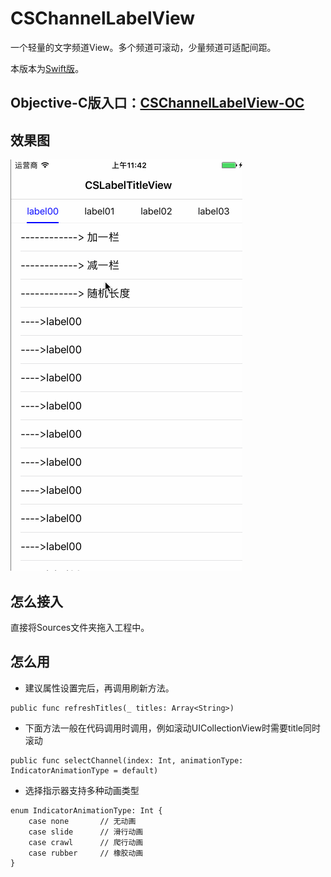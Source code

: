 # CSChannelLabelView
一个轻量的文字频道View。多个频道可滚动，少量频道可适配间距。

本版本为[Swift版](https://github.com/JoslynWu/CSChannelLabelView)。

## Objective-C版入口：[CSChannelLabelView-OC](https://github.com/JoslynWu/CSChannelLabelView-OC.git)

## 效果图
![](/Effect/CSChannelLabelView.gif)

## 怎么接入

直接将Sources文件夹拖入工程中。


## 怎么用

- 建议属性设置完后，再调用刷新方法。

```
public func refreshTitles(_ titles: Array<String>)
```

- 下面方法一般在代码调用时调用，例如滚动UICollectionView时需要title同时滚动

```
public func selectChannel(index: Int, animationType: IndicatorAnimationType = default)
```

- 选择指示器支持多种动画类型

```
enum IndicatorAnimationType: Int {
    case none       // 无动画
    case slide      // 滑行动画
    case crawl      // 爬行动画
    case rubber     // 橡胶动画
}
```